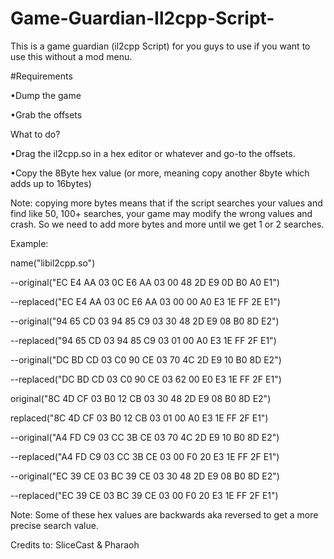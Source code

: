 # Game-Guardian-Il2cpp-Script-
This is a game guardian (il2cpp Script) for you guys to use if you want to use this without a mod menu. 

#Requirements

•Dump the game

•Grab the offsets


What to do?

•Drag the il2cpp.so in a hex editor or whatever and go-to the offsets.

•Copy the 8Byte hex value (or more, meaning copy another 8byte which adds up to 16bytes)

Note: copying more bytes means that if the script searches your values and find like 50, 100+ searches, your game may 
modify the wrong values and crash. So we need to add more bytes and more until we get 1 or 2 searches.

Example: 

name("libil2cpp.so")

--original("EC E4 AA 03 0C E6 AA 03 00 48 2D E9 0D B0 A0 E1")

--replaced("EC E4 AA 03 0C E6 AA 03 00 00 A0 E3 1E FF 2E E1")

--original("94 65 CD 03 94 85 C9 03 30 48 2D E9 08 B0 8D E2")

--replaced("94 65 CD 03 94 85 C9 03 01 00 A0 E3 1E FF 2F E1")

--original("DC BD CD 03 C0 90 CE 03 70 4C 2D E9 10 B0 8D E2")

--replaced("DC BD CD 03 C0 90 CE 03 62 00 E0 E3 1E FF 2F E1")

original("8C 4D CF 03 B0 12 CB 03 30 48 2D E9 08 B0 8D E2")

replaced("8C 4D CF 03 B0 12 CB 03 01 00 A0 E3 1E FF 2F E1")

--original("A4 FD C9 03 CC 3B CE 03 70 4C 2D E9 10 B0 8D E2")

--replaced("A4 FD C9 03 CC 3B CE 03 00 F0 20 E3 1E FF 2F E1")

--original("EC 39 CE 03 BC 39 CE 03 30 48 2D E9 08 B0 8D E2")

--replaced("EC 39 CE 03 BC 39 CE 03 00 F0 20 E3 1E FF 2F E1")


Note: Some of these hex values are backwards aka reversed to get a more precise search value.

Credits to: SliceCast & Pharaoh
